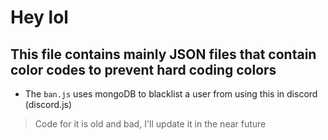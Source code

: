 # Hey lol

## This file contains mainly JSON files that contain color codes to prevent hard coding colors

- The `ban.js` uses mongoDB to blacklist a user from using this in discord (discord.js)
> Code for it is old and bad, I'll update it in the near future
